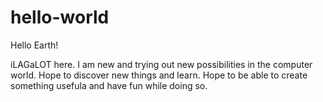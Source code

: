 # hello-world

Hello Earth!

iLAGaLOT here. I am new and trying out new possibilities in the computer world. 
Hope to discover new things and learn. Hope to be able to create something usefula and have fun while doing so.

